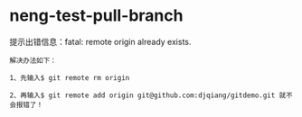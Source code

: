 # neng-test-pull-branch
 提示出错信息：fatal: remote origin already exists.

    解决办法如下：

    1、先输入$ git remote rm origin

    2、再输入$ git remote add origin git@github.com:djqiang/gitdemo.git 就不会报错了！
